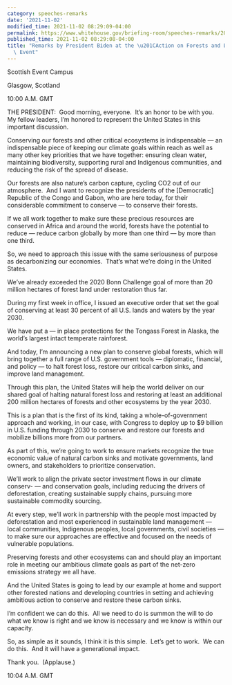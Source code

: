 ```yaml
---
category: speeches-remarks
date: '2021-11-02'
modified_time: 2021-11-02 08:29:09-04:00
permalink: https://www.whitehouse.gov/briefing-room/speeches-remarks/2021/11/02/remarks-by-president-biden-at-the-action-on-forests-and-land-use-event/
published_time: 2021-11-02 08:29:08-04:00
title: "Remarks by President Biden at the \u201CAction on Forests and Land-Use\u201D\
  \ Event"
---
```

 
Scottish Event Campus

Glasgow, Scotland

10:00 A.M. GMT

THE PRESIDENT:  Good morning, everyone.  It’s an honor to be with you. 
My fellow leaders, I’m honored to represent the United States in this
important discussion.

Conserving our forests and other critical ecosystems is indispensable —
an indispensable piece of keeping our climate goals within reach as well
as many other key priorities that we have together: ensuring clean
water, maintaining biodiversity, supporting rural and Indigenous
communities, and reducing the risk of the spread of disease.

Our forests are also nature’s carbon capture, cycling CO2 out of our
atmosphere.  And I want to recognize the presidents of the
\[Democratic\] Republic of the Congo and Gabon, who are here today, for
their considerable commitment to conserve — to conserve their forests.

If we all work together to make sure these precious resources are
conserved in Africa and around the world, forests have the potential to
reduce — reduce carbon globally by more than one third — by more than
one third.  

So, we need to approach this issue with the same seriousness of purpose
as decarbonizing our economies.  That’s what we’re doing in the United
States.

We’ve already exceeded the 2020 Bonn Challenge goal of more than 20
million hectares of forest land under restoration thus far.

During my first week in office, I issued an executive order that set the
goal of conserving at least 30 percent of all U.S. lands and waters by
the year 2030.

We have put a — in place protections for the Tongass Forest in Alaska,
the world’s largest intact temperate rainforest.

And today, I’m announcing a new plan to conserve global forests, which
will bring together a full range of U.S. government tools — diplomatic,
financial, and policy — to halt forest loss, restore our critical carbon
sinks, and improve land management.

Through this plan, the United States will help the world deliver on our
shared goal of halting natural forest loss and restoring at least an
additional 200 million hectares of forests and other ecosystems by the
year 2030.

This is a plan that is the first of its kind, taking a
whole-of-government approach and working, in our case, with Congress to
deploy up to $9 billion in U.S. funding through 2030 to conserve and
restore our forests and mobilize billions more from our partners.

As part of this, we’re going to work to ensure markets recognize the
true economic value of natural carbon sinks and motivate governments,
land owners, and stakeholders to prioritize conservation.

We’ll work to align the private sector investment flows in our climate
conserv- — and conservation goals, including reducing the drivers of
deforestation, creating sustainable supply chains, pursuing more
sustainable commodity sourcing.

At every step, we’ll work in partnership with the people most impacted
by deforestation and most experienced in sustainable land management —
local communities, Indigenous peoples, local governments, civil
societies — to make sure our approaches are effective and focused on the
needs of vulnerable populations.

Preserving forests and other ecosystems can and should play an important
role in meeting our ambitious climate goals as part of the net-zero
emissions strategy we all have.

And the United States is going to lead by our example at home and
support other forested nations and developing countries in setting and
achieving ambitious action to conserve and restore these carbon sinks.

I’m confident we can do this.  All we need to do is summon the will to
do what we know is right and we know is necessary and we know is within
our capacity. 

So, as simple as it sounds, I think it is this simple.  Let’s get to
work.  We can do this.  And it will have a generational impact.

Thank you.  (Applause.)

10:04 A.M. GMT
